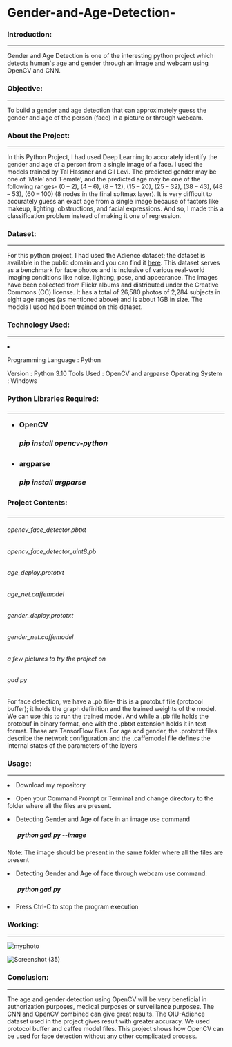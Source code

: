 # Gender-and-Age-Detection-

<h3>Introduction:</h3><hr>
Gender and Age Detection is one of the interesting python project which detects human's age and gender through an image and webcam using OpenCV and CNN.

<h3>Objective:</h3><hr>

To build a gender and age detection that can approximately guess the gender and age of the person (face) in a picture or through webcam.

<h3>About the Project:</h3><hr>

In this Python Project, I had used Deep Learning to accurately identify the gender and age of a person from a single image of a face. I used the models trained by Tal Hassner and Gil Levi. The predicted gender may be one of ‘Male’ and ‘Female’, and the predicted age may be one of the following ranges- (0 – 2), (4 – 6), (8 – 12), (15 – 20), (25 – 32), (38 – 43), (48 – 53), (60 – 100) (8 nodes in the final softmax layer). It is very difficult to accurately guess an exact age from a single image because of factors like makeup, lighting, obstructions, and facial expressions. And so, I made this a classification problem instead of making it one of regression.

<h3>Dataset:</h3><hr>

For this python project, I had used the Adience dataset; the dataset is available in the public domain and you can find it <a href = "https://www.kaggle.com/datasets/ttungl/adience-benchmark-gender-and-age-classification">here</a>. This dataset serves as a benchmark for face photos and is inclusive of various real-world imaging conditions like noise, lighting, pose, and appearance. The images have been collected from Flickr albums and distributed under the Creative Commons (CC) license. It has a total of 26,580 photos of 2,284 subjects in eight age ranges (as mentioned above) and is about 1GB in size. The models I used had been trained on this dataset.

<h3>Technology Used:</h3><hr>

<li><p>Programming Language : Python</p></li>
Version : Python 3.10 
Tools Used :  OpenCV and argparse
Operating System : Windows 


<h3>Python Libraries Required:<h3><hr>

<ul>
<li>OpenCV</li>
<h5>pip install opencv-python</h5>
</ul>

<ul>
<li>argparse</li>
<h5>pip install argparse</h5>
</ul>

<h3>Project Contents:<h3><hr>

<h6>opencv_face_detector.pbtxt</h6>
<h6>opencv_face_detector_uint8.pb</h6>
<h6>age_deploy.prototxt</h6>
<h6>age_net.caffemodel</h6>
<h6>gender_deploy.prototxt</h6>
<h6>gender_net.caffemodel</h6>
<h6>a few pictures to try the project on</h6>
<h6>gad.py</h6>

For face detection, we have a .pb file- this is a protobuf file (protocol buffer); it holds the graph definition and the trained weights of the model. We can use this to run the trained model. And while a .pb file holds the protobuf in binary format, one with the .pbtxt extension holds it in text format. These are TensorFlow files. For age and gender, the .prototxt files describe the network configuration and the .caffemodel file defines the internal states of the parameters of the layers

<h3>Usage:</h3><hr>

<p><li>Download my repository</li></p>
<p><li>Open your Command Prompt or Terminal and change directory to the folder where all the files are present.</li></p>
<p><li>Detecting Gender and Age of face in an image use command</li></p>
<ul>
<h5><b>python gad.py --image <image-name></b></h5>
</ul>

Note: The image should be present in the same folder where all the files are present

<p><li>Detecting Gender and Age of face through webcam use command:</li></p>
<ul>
<h5><b>python gad.py</b></h5>
</ul>
<p><li>Press Ctrl-C to stop the program execution</li></p>

<h3>Working:</h3><hr>


![myphoto](https://github.com/Praveen-ASE/Gender-and-Age-Detection-/assets/148997369/e9048a0a-a9bd-4ec8-af6b-1b8f48f5d611)




![Screenshot (35)](https://github.com/Praveen-ASE/Gender-and-Age-Detection-/assets/148997369/d49558fe-1d26-4478-909f-560c730c9435)


<h3>Conclusion:</h3><hr>

The age and gender detection using OpenCV will be very beneficial in authorization purposes, medical purposes or surveillance purposes. The CNN and OpenCV combined can give great results. The OIU-Adience dataset used in the project gives result with greater accuracy. We used protocol buffer and  caffee  model files. This project shows how OpenCV can be used for face detection without any other complicated process.



